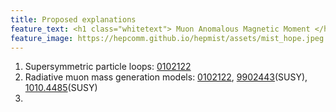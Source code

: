 ```yaml
---
title: Proposed explanations
feature_text: <h1 class="whitetext"> Muon Anomalous Magnetic Moment </h1>
feature_image: https://hepcomm.github.io/hepmist/assets/mist_hope.jpeg
---
```



1. Supersymmetric particle loops: [0102122](https://arxiv.org/abs/hep-ph/0102122)
2. Radiative muon mass generation models: [0102122](https://arxiv.org/abs/hep-ph/0102122), [9902443](https://arxiv.org/abs/hep-ph/9902443)(SUSY), [1010.4485](https://arxiv.org/abs/1010.4485)(SUSY)
3. 

